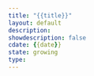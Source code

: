 ```yaml
---
title: "{{title}}"
layout: default
description: 
showdescription: false
cdate: {{date}}
state: growing
type:
---
```


